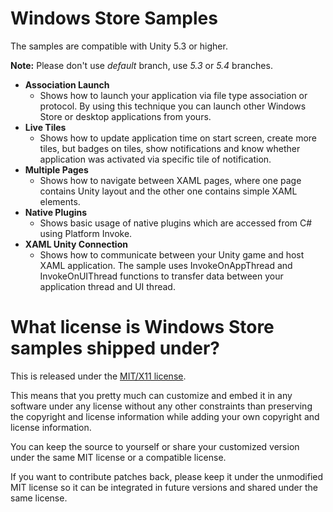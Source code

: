 # Windows Store Samples

The samples are compatible with Unity 5.3 or higher. 

**Note:** Please don't use *default* branch, use *5.3* or *5.4* branches.


* **Association Launch**
    * Shows how to launch your application via file type association or protocol. By using this technique you can launch other Windows Store or desktop applications from yours.
* **Live Tiles**
    * Shows how to update application time on start screen, create more tiles, but badges on tiles, show notifications and know whether application was activated via specific tile of notification.
* **Multiple Pages**
    * Shows how to navigate between XAML pages, where one page contains Unity layout and the other one contains simple XAML elements.
* **Native Plugins**
    * Shows basic usage of native plugins which are accessed from C# using Platform Invoke.
* **XAML Unity Connection**
    * Shows how to communicate between your Unity game and host XAML application. The sample uses InvokeOnAppThread and InvokeOnUIThread functions to transfer data between your application thread and UI thread.

# What license is Windows Store samples shipped under?

This is released under the [MIT/X11 license](LICENSE).

This means that you pretty much can customize and embed it in any software under any license without any other constraints than preserving the copyright and license information while adding your own copyright and license information.

You can keep the source to yourself or share your customized version under the same MIT license or a compatible license.

If you want to contribute patches back, please keep it under the unmodified MIT license so it can be integrated in future versions and shared under the same license.